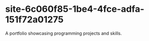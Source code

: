 # site-6c060f85-1be4-4fce-adfa-151f72a01275
A portfolio showcasing programming projects and skills.
